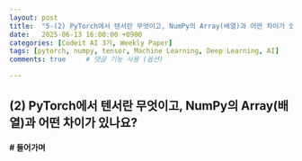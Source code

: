 ```yaml
---
layout: post
title:  "5-(2) PyTorch에서 텐서란 무엇이고, NumPy의 Array(배열)과 어떤 차이가 있나요?"
date:   2025-06-13 16:00:00 +0900
categories: [Codeit AI 3기, Weekly Paper]
tags: [pytorch, numpy, tensor, Machine Learning, Deep Learning, AI]
comments: true     # 댓글 기능 사용 (옵션)

---
```


## (2) PyTorch에서 텐서란 무엇이고, NumPy의 Array(배열)과 어떤 차이가 있나요?

#### # 들어가며
